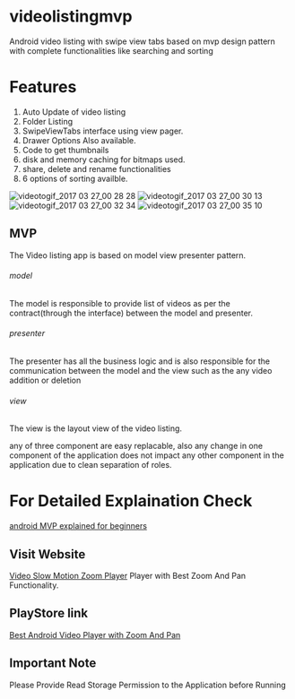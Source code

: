 # videolistingmvp
Android video listing with swipe view tabs based on mvp design pattern with complete functionalities like searching and sorting

# Features
1. Auto Update of video listing
2. Folder Listing
3. SwipeViewTabs interface using view pager.
4. Drawer Options Also available.
5. Code to get thumbnails
6. disk and memory caching for bitmaps used.
7. share, delete and rename functionalities
8. 6 options of sorting availble.

![videotogif_2017 03 27_00 28 28](https://cloud.githubusercontent.com/assets/7812393/24334321/da24d4d8-1285-11e7-8a0f-8ced229b224f.gif)                                 ![videotogif_2017 03 27_00 30 13](https://cloud.githubusercontent.com/assets/7812393/24334340/2a5760b0-1286-11e7-8291-136867c2d0ee.gif)                                        ![videotogif_2017 03 27_00 32 34](https://cloud.githubusercontent.com/assets/7812393/24334341/2b43db20-1286-11e7-9816-f70c3de60e13.gif)                                            ![videotogif_2017 03 27_00 35 10](https://cloud.githubusercontent.com/assets/7812393/24334342/2c56a9d4-1286-11e7-9450-79923631cbd2.gif)


## MVP
The Video listing app is based on model view presenter pattern.

###### model
The model is responsible to provide list of videos as per the contract(through the interface) between the model and presenter.

###### presenter
The presenter has all the business logic and is also responsible for the communication between the model and the view such as the any video addition or deletion

###### view
The view is the layout view of the video listing.

any of three component are easy replacable, also any change in one component of the application does not impact any other component in the application due to clean separation of roles.

# For Detailed Explaination Check
<a href="https://medium.com/@nitinagg.nitkkr/android-mvp-for-beginners-25889c500443">android MVP explained for beginners</a>


## Visit Website
<a href="https://androidvideoplayer.com/">Video Slow Motion Zoom Player</a>
Player with Best Zoom And Pan Functionality.

## PlayStore link
<a href="https://play.google.com/store/apps/details?id=com.mn2square.slowmotionplayer">Best Android Video Player with Zoom And Pan</a>

## Important Note
Please Provide Read Storage Permission to the Application before Running
